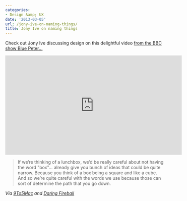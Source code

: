 ```yaml
---
categories:
- Design &amp; UX
date: '2013-03-05'
url: /jony-ive-on-naming-things/
title: Jony Ive on naming things
---
```


Check out Jony Ive discussing design on this delightful video <a href="https://www.youtube.com/watch?v=6SD70jM1uwo">from the BBC show Blue Peter...</a>

<iframe width="560" height="315" src="https://www.youtube.com/embed/6SD70jM1uwo?rel=0" frameborder="0" allowfullscreen></iframe>

<blockquote>If we’re thinking of a lunchbox, we’d be really careful about not having the word "box"… already give you bunch of ideas that could be quite narrow. Because you think of a box being a square and like a cube. And so we’re quite careful with the words we use because those can sort of determine the path that you go down.</blockquote>

<em>Via <a href="http://9to5mac.com/2013/02/20/full-jony-ive-bbc-video-reveals-out-of-the-box-thinking-on-product-naming-david-beckham-connection/">9To5Mac</a> and <a href="http://daringfireball.net/linked/2013/02/21/ive-blue-peter">Daring Fireball</a></em>
